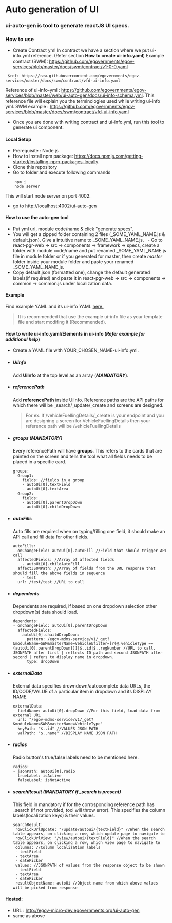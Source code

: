 # Auto generation of UI
### ui-auto-gen is tool to generate reactJS UI specs.

### How to use
- Create Contract yml
 In contract we have a section where we put ui-info.yml reference. (Refer section **How to create ui-info.yaml**)
 Example contract (SWM): https://github.com/egovernments/egov-services/blob/master/docs/swm/contract/v1-0-0.yaml 
 ``` x-ui-info:
  $ref: https://raw.githubusercontent.com/egovernments/egov-services/master/docs/swm/contract/vfd-ui-info.yaml

```
 Reference of ui-info-yml : https://github.com/egovernments/egov-services/blob/master/web/ui-auto-gen/docs/ui-info-schema.yml. This reference file will explain you the terminologies used while writing ui-info yml.
 SWM example : https://github.com/egovernments/egov-services/blob/master/docs/swm/contract/vfd-ui-info.yaml
 - Once you are done with writing contract and ui-info.yml, run this tool to generate ui component.

#### Local Setup
- Prerequisite : Node.js
- How to Install npm package: https://docs.npmjs.com/getting-started/installing-npm-packages-locally
- Clone this repository
- Go to folder and execute following commands

``` 
    npm i
    node server
   ```
   This will start node server on port 4002.
   - go to http://localhost:4002/ui-auto-gen
   
#### How to use the auto-gen tool
   - Put yml url, module code/name & click "generate specs".
   - You will get a zipped folder containing 2 files (_SOME_YAML_NAME.js & default.json). Give a intuitive name to _SOME_YAML_NAME.js.
   - Go to react-pgr-web -> src -> components -> framework -> specs, create a folder with module code/name and put renamed _SOME_YAML_NAME.js file in module folder or if you generated for master, then create *master* folder inside your module folder and paste your renamed _SOME_YAML_NAME.js.
   - Copy default.json (formatted one), change the default generated labels(if required) and paste it in react-pgr-web -> src -> components -> common -> common.js under localization data.
   
#### Example
  Find example YAML and its ui-info YAML [here.](https://github.com/egovernments/egov-services/tree/master/web/ui-auto-gen/docs/example) 
  > It is recommended that use the example ui-info file as your template file and start modifing it (Recommended). 

#### How to write ui-info.yaml/Elements in ui-info (*Refer example for additional help*)
   - Create a YAML file with YOUR_CHOSEN_NAME-ui-info.yml.
   - ##### UiInfo
     Add **UiInfo** at the top level as an array (**_MANDATORY_**).
   - ##### referencePath
     Add **referencePath** inside UiInfo. Reference paths are the API paths for which there will be _search/_update/_create and screens are designed. 
   
       > For ex. If /vehicleFuellingDetails/_create is your endpoint and you are designing a screen for VehicleFuellingDetails then your reference path will be /vehicleFuellingDetails
  
  - ##### groups (**_MANDATORY_**)
    Every referencePath will have **groups**. This refers to the cards that are painted on the screen and tells the tool what all fields needs to be placed in a specific card.
  
    ```
    groups:
      Group1:
        fields: //fields in a group
        - autoUi[0].textField
        - autoUi[0].textArea
      Group2:
        fields:
        - autoUi[0].parentDropDown
        - autoUi[0].childDropDown
    ```
  - ##### autoFills
    Auto fills are required when on typing/filling one field, it should make an API call and fill data for other fields.
    ```
    autoFills:
    - onChangeField: autoUi[0].autoFill //Field that should trigger API call
      affectedFields: //Array of affected fields
        - autoUi[0].childAutoFill
      affectJSONPath: //Array of fields from the URL response that should fill the above fields in sequence
        - test
      url: /test/test //URL to call
    ```
  - ##### dependents
    Dependents are required, if based on one dropdown selection other dropdown(s) data should load.
    ```
    dependents:
    - onChangeField: autoUi[0].parentDropDown
      affectedFields:
        autoUi[0].chaildDropDown:
          pattern: /egov-mdms-service/v1/_get?&moduleName=SWM&masterName=Vehicle&filter=[?(@.vehicleType == {autoUi[0].parentDropDown})]|$..id|$..regNumber //URL to call. JSONPATH after first | reflects ID path and second JSONPATH after second | refers to display name in dropdown.
          type: dropDown
    ```
  - ##### externalData
    External data specifies drowndown/autocomplete data URLs, the ID/CODE/VALUE of a particular item in dropdown and its DISPLAY NAME.
    ```
    externalData:
    - fieldName: autoUi[0].dropDown //For this field, load data from external URL
      url: "/egov-mdms-service/v1/_get?&moduleName=SWM&masterName=VehicleType"
      keyPath: "$..id" //VALUES JSON PATH
      valPath: "$..name" //DISPLAY NAME JSON PATH
    ```
  - ##### radios
    Radio button's true/false labels need to be mentioned here.
    ```
    radios:
    - jsonPath: autoUi[0].radio
      trueLabel: isActive
      falseLabel: isNotActive
    ```
  - ##### searchResult (**_MANDATORY_** if _search is present)
    This field in mandatory if for the corrosponding reference path has _search (if not provided, tool will throw error).
    This specifies the column labels(localization keys) & their values.
    ```
    searchResult:
     rowClickUrlUpdate: "/update/autoui/{textField}" //When the search table appears, on clicking a row, which update page to navigate to
     rowClickUrlView: "/view/autoui/{textField}" //When the search table appears, on clicking a row, which view page to navigate to
     columns: //Column localization labels
     - textField
     - textArea
     - datePicker
     values: //JSONPATH of values from the response object to be shown
     - textField
     - textArea
     - datePicker
     resultObjectName: autoUi //Object name from which above values will be picked from response
    ```

#### Hosted:
- URL : http://egov-micro-dev.egovernments.org/ui-auto-gen
- same as above
